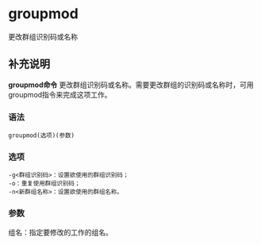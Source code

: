 #  groupmod

更改群组识别码或名称

##  补充说明

**groupmod命令** 更改群组识别码或名称。需要更改群组的识别码或名称时，可用groupmod指令来完成这项工作。

###  语法

    
    
    groupmod(选项)(参数)
    

###  选项

    
    
    -g<群组识别码>：设置欲使用的群组识别码；
    -o：重复使用群组识别码；
    -n<新群组名称>：设置欲使用的群组名称。
    

###  参数

组名：指定要修改的工作的组名。

